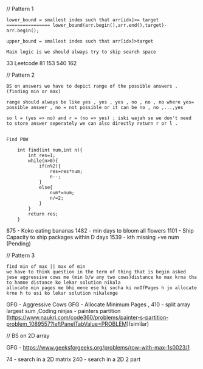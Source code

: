// Pattern 1

```
lower_bound = smallest index such that arr[idx]>= target ================ lower_bound(arr.begin(),arr.end(),target)-arr.begin();

upper_bound = smallest index such that arr[idx]>target

Main logic is we should always try to skip search space
```

33 Leetcode
81
153
540
162

// Pattern 2

```
BS on answers we have to depict range of the possible answers .(finding min or max)

range should always be like yes , yes , yes , no , no , no where yes= possible answer , no = not possible or it can be no , no ,...,yes

so l = (yes => no) and r = (no => yes) ; iski wajah se we don't need to store answer seperately we can also directly return r or l .


Find POW

    int find(int num,int n){
        int res=1;
        while(n>0){
            if(n%2){
                res=res*num;
                n--;
            }
            else{
                num*=num;
                n/=2;
            }
        }
        return res;
    }

```

875 - Koko eating bananas
1482 - min days to bloom all flowers
1101 - Ship Capacity to ship packages within D days
1539 - kth missing +ve num (Pending)

// Pattern 3

```
find min of max || max of min
we have to think question in the term of thing that is begin asked
jese aggressive cows me (min b/w any two cows)distance ko max krna tha to hamne distance ko lekar solution nikala
allocate min pages me bhi mene ese hi socha ki noOfPages h jo allocate krne h to usi ko lekar solution nikalenge
```

GFG - Aggressive Cows
GFG - Allocate Minimum Pages , 410 - split array largest sum ,Coding ninjas - painters partition (https://www.naukri.com/code360/problems/painter-s-partition-problem_1089557?leftPanelTabValue=PROBLEM)(similar)

// BS on 2D array

GFG - https://www.geeksforgeeks.org/problems/row-with-max-1s0023/1

74 - search in a 2D matrix
240 - search in a 2D 2 part
